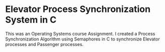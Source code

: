 # Elevator Process Synchronization System in C
This was an Operating Systems course Assignment. I created a Process Synchronization Algorithm using Semaphores in C to synchronize Elevator processes and Passenger processes.
